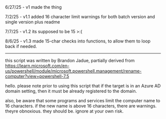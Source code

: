 6/27/25 - v1
made the thing

7/2/25 - v1.1
added 16 character limit warnings for both batch version and single version
plus readme

7/7/25 - v1.2
its supposed to be 15 >:(

8/6/25 - v1.3
made 15-char checks into functions, to allow them to loop back if needed.

----------------------------------------------
this script was written by Brandon Jadue, partially derived from
https://learn.microsoft.com/en-us/powershell/module/microsoft.powershell.management/rename-computer?view=powershell-7.5

hello. please note prior to using this script that if the target is in an Azure AD domain setting, then it must be already registered to the domain.

also, be aware that some programs and services limit the computer name to 16 characters.
if the new name is above 16 characters, there are warnings. theyre obnoxious. they should be.
ignore at your own risk.

